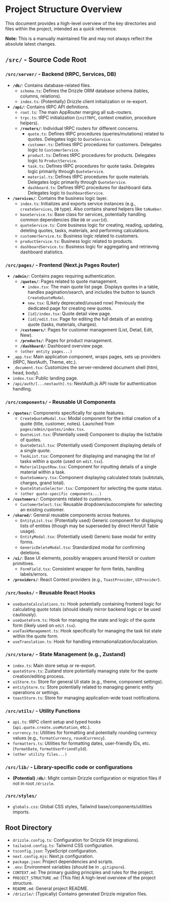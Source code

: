 # Project Structure Overview

This document provides a high-level overview of the key directories and files within the project, intended as a quick reference.

**Note:** This is a manually maintained file and may not always reflect the absolute latest changes.

## `/src/` - Source Code Root

### `/src/server/` - Backend (tRPC, Services, DB)

-   **`/db/`**: Contains database-related files.
    -   `schema.ts`: Defines the Drizzle ORM database schema (tables, columns, relations).
    -   `index.ts`: (Potentially) Drizzle client initialization or re-export.
-   **`/api/`**: Contains tRPC API definitions.
    -   `root.ts`: The main AppRouter merging all sub-routers.
    -   `trpc.ts`: tRPC initialization (`initTRPC`, context creation, procedure helpers).
    -   **`/routers/`**: Individual tRPC routers for different concerns.
        -   `quote.ts`: Defines tRPC procedures (queries/mutations) related to quotes. Delegates logic to `QuoteService`.
        -   `customer.ts`: Defines tRPC procedures for customers. Delegates logic to `CustomerService`.
        -   `product.ts`: Defines tRPC procedures for products. Delegates logic to `ProductService`.
        -   `task.ts`: Defines tRPC procedures for quote tasks. Delegates logic primarily through `QuoteService`.
        -   `material.ts`: Defines tRPC procedures for quote materials. Delegates logic primarily through `QuoteService`.
        -   `dashboard.ts`: Defines tRPC procedures for dashboard data. Delegates logic to `DashboardService`.
-   **`/services/`**: Contains the business logic layer.
    -   `index.ts`: Initializes and exports service instances (e.g., `createServices`, `DB` type). Also contains shared helpers like `toNumber`.
    -   `baseService.ts`: Base class for services, potentially handling common dependencies (like `DB` or `userId`).
    -   `quoteService.ts`: Core business logic for creating, reading, updating, deleting quotes, tasks, materials, and performing calculations.
    -   `customerService.ts`: Business logic related to customers.
    -   `productService.ts`: Business logic related to products.
    -   `dashboardService.ts`: Business logic for aggregating and retrieving dashboard statistics.

### `/src/pages/` - Frontend (Next.js Pages Router)

-   **`/admin/`**: Contains pages requiring authentication.
    -   **`/quotes/`**: Pages related to quote management.
        -   `index.tsx`: The main quote list page. Displays quotes in a table, handles pagination/search, and includes the button to launch `CreateQuoteModal`.
        -   `new.tsx`: (Likely deprecated/unused now) Previously the dedicated page for creating new quotes.
        -   `[id]/index.tsx`: Quote detail view page.
        -   `[id]/edit.tsx`: Page for editing the full details of an existing quote (tasks, materials, charges).
    -   **`/customers/`**: Pages for customer management (List, Detail, Edit, New).
    -   **`/products/`**: Pages for product management.
    -   **`/dashboard/`**: Dashboard overview page.
    -   `(other entity pages...)`
-   `_app.tsx`: Main application component, wraps pages, sets up providers (tRPC, NextAuth, Theme, etc.).
-   `_document.tsx`: Customizes the server-rendered document shell (html, head, body).
-   `index.tsx`: Public landing page.
-   `/api/auth/[...nextauth].ts`: NextAuth.js API route for authentication handling.

### `/src/components/` - Reusable UI Components

-   **`/quotes/`**: Components specifically for quote features.
    -   `CreateQuoteModal.tsx`: Modal component for the initial creation of a quote (title, customer, notes). Launched from `pages/admin/quotes/index.tsx`.
    -   `QuoteList.tsx`: (Potentially used) Component to display the list/table of quotes.
    -   `QuoteDetail.tsx`: (Potentially used) Component displaying details of a single quote.
    -   `TaskList.tsx`: Component for displaying and managing the list of tasks within a quote (used on `edit.tsx`).
    -   `MaterialInputRow.tsx`: Component for inputting details of a single material within a task.
    -   `QuoteSummary.tsx`: Component displaying calculated totals (subtotals, charges, grand total).
    -   `QuoteStatusSelector.tsx`: Component for selecting the quote status.
    -   `(other quote-specific components...)`
-   **`/customers/`**: Components related to customers.
    -   `CustomerSelect.tsx`: Reusable dropdown/autocomplete for selecting an existing customer.
-   **`/shared/`**: General reusable components across features.
    -   `EntityList.tsx`: (Potentially used) Generic component for displaying lists of entities (though may be superseded by direct HeroUI Table usage).
    -   `EntityModal.tsx`: (Potentially used) Generic base modal for entity forms.
    -   `GenericDeleteModal.tsx`: Standardized modal for confirming deletions.
-   **`/ui/`**: Base UI elements, possibly wrappers around HeroUI or custom primitives.
    -   `FormField.tsx`: Consistent wrapper for form fields, handling labels/errors.
-   **`/providers/`**: React Context providers (e.g., `ToastProvider`, `UIProvider`).

### `/src/hooks/` - Reusable React Hooks

-   `useQuoteCalculations.ts`: Hook potentially containing frontend logic for calculating quote totals (should ideally mirror backend logic or be used cautiously).
-   `useQuoteForm.ts`: Hook for managing the state and logic of the quote form (likely used on `edit.tsx`).
-   `useTaskManagement.ts`: Hook specifically for managing the task list state within the quote form.
-   `useTranslation.ts`: Hook for handling internationalization/localization.

### `/src/store/` - State Management (e.g., Zustand)

-   `index.ts`: Main store setup or re-export.
-   `quoteStore.ts`: Zustand store potentially managing state for the quote creation/editing process.
-   `uiStore.ts`: Store for general UI state (e.g., theme, component settings).
-   `entityStore.ts`: Store potentially related to managing generic entity operations or settings.
-   `toastStore.ts`: Store for managing application-wide toast notifications.

### `/src/utils/` - Utility Functions

-   `api.ts`: tRPC client setup and typed hooks (`api.quote.create.useMutation`, etc.).
-   `currency.ts`: Utilities for formatting and potentially rounding currency values (e.g., `formatCurrency`, `roundCurrency`).
-   `formatters.ts`: Utilities for formatting dates, user-friendly IDs, etc. (`formatDate`, `formatUserFriendlyId`).
-   `(other utility files...)`

### `/src/lib/` - Library-specific code or configurations

-   **(Potential) `/db/`**: Might contain Drizzle configuration or migration files if not in root `/drizzle`.

### `/src/styles/`

-   `globals.css`: Global CSS styles, Tailwind base/components/utilities imports.

## Root Directory

-   `drizzle.config.ts`: Configuration for Drizzle Kit (migrations).
-   `tailwind.config.ts`: Tailwind CSS configuration.
-   `tsconfig.json`: TypeScript configuration.
-   `next.config.mjs`: Next.js configuration.
-   `package.json`: Project dependencies and scripts.
-   `.env`: Environment variables (should be in `.gitignore`).
-   `CONTEXT.md`: The primary guiding principles and rules for the project.
-   `PROJECT_STRUCTURE.md`: (This file) A high-level overview of the project structure.
-   `README.md`: General project README.
-   `/drizzle/`: (Typically) Contains generated Drizzle migration files.

